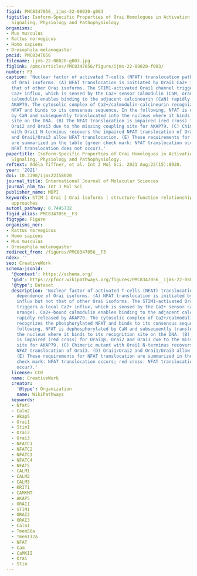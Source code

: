 ```yaml
---
figid: PMC8347056__ijms-22-08020-g003
figtitle: Isoform-Specific Properties of Orai Homologues in Activation, Downstream
  Signaling, Physiology and Pathophysiology
organisms:
- Mus musculus
- Rattus norvegicus
- Homo sapiens
- Drosophila melanogaster
pmcid: PMC8347056
filename: ijms-22-08020-g003.jpg
figlink: /pmc/articles/PMC8347056/figure/ijms-22-08020-f003/
number: F3
caption: 'Nuclear factor of activated T-cells (NFAT) translocation pathway in dependence
  of Orai isoforms. (A) NFAT translocation is initiated by Orai1 Ca2+ influx but not
  that of other Orai isoforms. The STIM1-activated Orai1 channel triggers a local
  Ca2+ influx, which is sensed by the Ca2+ sensor calmodulin (CaM, orange). Ca2+-bound
  calmodulin enables binding to the adjacent calcineurin (CaN) rapidly released by
  AKAP79. The cytosolic complex of Ca2+/calmodulin-calcineurin recognizes the phosphorylated
  NFAT and binds to its consensus sequence. In the following, NFAT is dephosphorylated
  by CaN and subsequently translocated into the nucleus where it binds to its recognition
  site on the DNA. (B) The NFAT translocation is impaired (red cross) for Orai1β,
  Orai2 and Orai3 due to the missing coupling site for AKAP79. (C) Chimeric mutant
  with Orai1 N-terminus recovers the impaired NFAT translocation of Orai3. (D) Orai1/Orai2
  and Orai1/Orai3 allow NFAT translocation. (E) These requirements for NFAT translocation
  are summarized in the table (green check mark: NFAT translocation occurs; red cross:
  NFAT translocation does not occur).'
papertitle: Isoform-Specific Properties of Orai Homologues in Activation, Downstream
  Signaling, Physiology and Pathophysiology.
reftext: Adéla Tiffner, et al. Int J Mol Sci. 2021 Aug;22(15):8020.
year: '2021'
doi: 10.3390/ijms22158020
journal_title: International Journal of Molecular Sciences
journal_nlm_ta: Int J Mol Sci
publisher_name: MDPI
keywords: STIM | Orai | Orai isoforms | structure-function relationship | therapeutic
  approaches
automl_pathway: 0.7495732
figid_alias: PMC8347056__F3
figtype: Figure
organisms_ner:
- Rattus norvegicus
- Homo sapiens
- Mus musculus
- Drosophila melanogaster
redirect_from: /figures/PMC8347056__F3
ndex: ''
seo: CreativeWork
schema-jsonld:
  '@context': https://schema.org/
  '@id': https://pfocr.wikipathways.org/figures/PMC8347056__ijms-22-08020-g003.html
  '@type': Dataset
  description: 'Nuclear factor of activated T-cells (NFAT) translocation pathway in
    dependence of Orai isoforms. (A) NFAT translocation is initiated by Orai1 Ca2+
    influx but not that of other Orai isoforms. The STIM1-activated Orai1 channel
    triggers a local Ca2+ influx, which is sensed by the Ca2+ sensor calmodulin (CaM,
    orange). Ca2+-bound calmodulin enables binding to the adjacent calcineurin (CaN)
    rapidly released by AKAP79. The cytosolic complex of Ca2+/calmodulin-calcineurin
    recognizes the phosphorylated NFAT and binds to its consensus sequence. In the
    following, NFAT is dephosphorylated by CaN and subsequently translocated into
    the nucleus where it binds to its recognition site on the DNA. (B) The NFAT translocation
    is impaired (red cross) for Orai1β, Orai2 and Orai3 due to the missing coupling
    site for AKAP79. (C) Chimeric mutant with Orai1 N-terminus recovers the impaired
    NFAT translocation of Orai3. (D) Orai1/Orai2 and Orai1/Orai3 allow NFAT translocation.
    (E) These requirements for NFAT translocation are summarized in the table (green
    check mark: NFAT translocation occurs; red cross: NFAT translocation does not
    occur).'
  license: CC0
  name: CreativeWork
  creator:
    '@type': Organization
    name: WikiPathways
  keywords:
  - Nfat5
  - Calm2
  - Akap5
  - Orai1
  - Stim1
  - Orai2
  - Orai3
  - NFATC1
  - NFATC2
  - NFATC3
  - NFATC4
  - NFAT5
  - CALM1
  - CALM2
  - CALM3
  - KRIT1
  - CAMKMT
  - AKAP5
  - ORAI1
  - STIM1
  - ORAI2
  - ORAI3
  - Calm1
  - Tmem50a
  - Tmem132a
  - NFAT
  - Cam
  - CaMKII
  - Orai
  - Stim
---
```

